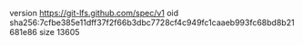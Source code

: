 version https://git-lfs.github.com/spec/v1
oid sha256:7cfbe385e11dff37f2f66b3dbc7728cf4c949fc1caaeb993fc68bd8b21681e86
size 13605
